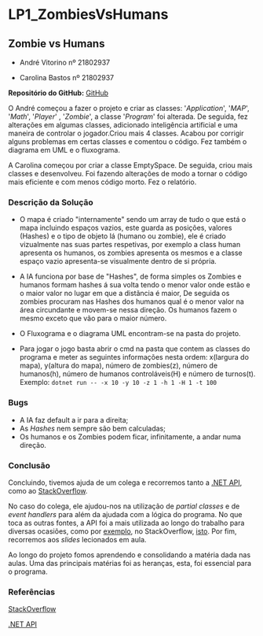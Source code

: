 # LP1_ZombiesVsHumans

## Zombie vs Humans

* André Vitorino nº 21802937
  
* Carolina Bastos nº 21802937

**Repositório do GitHub:** [GitHub](https://github.com/Freeze88/LP1_ZombiesVsHumans)

O André começou a fazer o projeto e criar as classes: '*Application*', '*MAP*', '*Math*', '*Player*' , '*Zombie*', a classe '*Program*' foi alterada. De seguida, fez alterações em algumas classes, adicionado inteligência artificial e uma maneira de controlar o jogador.Criou mais 4 classes. Acabou por corrigir alguns problemas em certas classes e comentou o código. Fez também o diagrama em UML e o fluxograma.

A Carolina começou por criar a classe EmptySpace. De seguida, criou mais classes e desenvolveu. Foi fazendo alterações de modo a tornar o código mais eficiente e com menos código morto.
Fez o relatório.

### Descrição da Solução

* O mapa é criado "internamente" sendo um array de tudo o que está o mapa incluindo espaços vazios, este guarda as posições, valores (Hashes) e o tipo de objeto lá (humano ou zombie), ele é criado vizualmente nas suas partes respetivas, por exemplo a class human apresenta os humanos, os zombies apresenta os mesmos e a classe espaço vazio apresenta-se visualmente dentro de si própria.

* A IA funciona por base de "Hashes", de forma simples os Zombies e humanos formam hashes á sua volta tendo o menor valor onde estão e o maior valor no lugar em que a distãncia é maior, De seguida os zombies procuram nas Hashes dos humanos qual é o menor valor na área circundante e movem-se nessa direção. Os humanos fazem o mesmo exceto que vão para o maior número.

* O Fluxograma e o diagrama UML encontram-se na pasta do projeto.

* Para jogar o jogo basta abrir o cmd na pasta que contem as classes do programa e meter as seguintes informações nesta ordem: x(largura do mapa), y(altura do mapa), número de zombies(z), número de humanos(h), número de humanos controláveis(H) e número de turnos(t). Exemplo: ```dotnet run -- -x 10 -y 10 -z 1 -h 1 -H 1 -t 100```

### Bugs

* A IA faz default a ir para a direita;
* As *Hashes* nem sempre são bem calculadas;
* Os humanos e os Zombies podem ficar, infinitamente, a andar numa direção.

### Conclusão

Concluindo, tivemos ajuda de um colega e recorremos tanto a [.NET API](https://docs.microsoft.com/pt-pt/dotnet/api/), como ao [StackOverflow](https://stackoverflow.com/).

No caso do colega, ele ajudou-nos na utilização de *partial classes* e de *event handlers* para além da ajudada com a lógica do programa. No que toca as outras fontes, a API foi a mais utilizada ao longo do trabalho para diversas ocasiões, como por [exemplo](https://docs.microsoft.com/en-us/dotnet/core/tools/dotnet-run?tabs=netcore21), no StackOverflow, [isto](https://docs.microsoft.com/en-us/dotnet/core/tools/dotnet-run?tabs=netcore21). Por fim, recorremos aos *slides* lecionados em aula.

Ao longo do projeto fomos aprendendo e consolidando a matéria dada nas aulas. Uma das principais matérias foi as heranças, esta, foi essencial para o programa.

### Referências

[StackOverflow](https://docs.microsoft.com/en-us/dotnet/core/tools/dotnet-run?tabs=netcore21)

[.NET API](https://docs.microsoft.com/en-us/dotnet/core/tools/dotnet-run?tabs=netcore21)